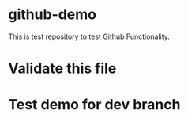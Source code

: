 # github-demo
This is test repository to test Github Functionality.

# Validate this file

# Test demo for dev branch
